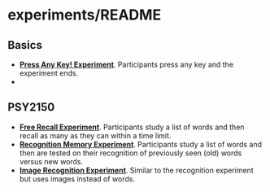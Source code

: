 # experiments/README

## Basics
- **[Press Any Key! Experiment](http://githubpsyche.github.io/online_experiments/experiments/basics/index.html)**. Participants press any key and the experiment ends.
- 
## PSY2150
- **[Free Recall Experiment](http://githubpsyche.github.io/online_experiments/experiments/2150/free_recall.html)**. Participants study a list of words and then recall as many as they can within a time limit.
- **[Recognition Memory Experiment](http://githubpsyche.github.io/online_experiments/experiments/2150/recognition.html)**. Participants study a list of words and then are tested on their recognition of previously seen (old) words versus new words.
- **[Image Recognition Experiment](http://githubpsyche.github.io/online_experiments/experiments/2150/image_recognition.html)**. Similar to the recognition experiment but uses images instead of words.
